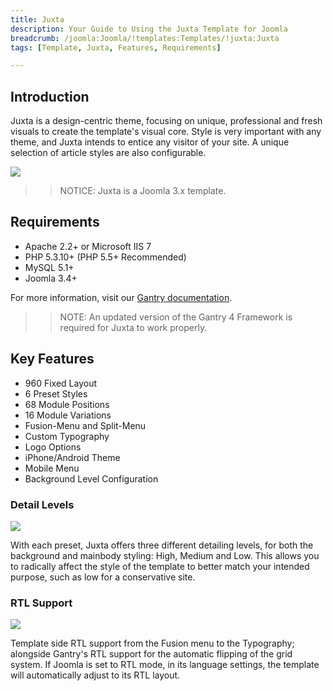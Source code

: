 ```yaml
---
title: Juxta
description: Your Guide to Using the Juxta Template for Joomla
breadcrumb: /joomla:Joomla/!templates:Templates/!juxta:Juxta
tags: [Template, Juxta, Features, Requirements]

---
```


Introduction
-----

Juxta is a design-centric theme, focusing on unique, professional and fresh visuals to create the template's visual core. Style is very important with any theme, and Juxta intends to entice any visitor of your site. A unique selection of article styles are also configurable.

![][theme]

>> NOTICE: Juxta is a Joomla 3.x template.

Requirements
-----

* Apache 2.2+ or Microsoft IIS 7
* PHP 5.3.10+ (PHP 5.5+ Recommended)
* MySQL 5.1+
* Joomla 3.4+

For more information, visit our [Gantry documentation][gantry].

>> NOTE: An updated version of the Gantry 4 Framework is required for Juxta to work properly.

Key Features
-----

* 960 Fixed Layout
* 6 Preset Styles
* 68 Module Positions
* 16 Module Variations
* Fusion-Menu and Split-Menu
* Custom Typography
* Logo Options
* iPhone/Android Theme
* Mobile Menu
* Background Level Configuration

### Detail Levels

![][detail]

With each preset, Juxta offers three different detailing levels, for both the background and mainbody styling: High, Medium and Low. This allows you to radically affect the style of the template to better match your intended purpose, such as low for a conservative site.

### RTL Support

![][rtl]

Template side RTL support from the Fusion menu to the Typography; alongside Gantry's RTL support for the automatic flipping of the grid system. If Joomla is set to RTL mode, in its language settings, the template will automatically adjust to its RTL layout.

[gantry]: http://gantry.org
[theme]: assets/juxta.jpeg
[detail]: assets/detail.jpg
[rtl]: assets/rtl.jpg
[fusion]: assets/fusion.jpg

